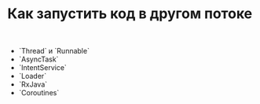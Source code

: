 # Как запустить код в другом потоке

<br>

<ul>
    <li>`Thread` и `Runnable`</li>
    <li>`AsyncTask`</li>
    <li>`IntentService`</li>
    <li>`Loader`</li>
    <li>`RxJava`</li>
    <li>`Coroutines`</li>
</ul>
